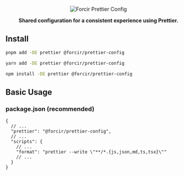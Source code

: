 <p align="center"></p>
<div align="center">
    <picture>
        <source media="(prefers-color-scheme: dark)" srcset="https://cdn.forcir.com/oss/forcir-prettier-config/assets/images/logos/dark.png?0">
        <img alt="Forcir Prettier Config" src="https://cdn.forcir.com/oss/forcir-prettier-config/assets/images/logos/light.png?0">
    </picture>
</div>
<p align="center"><strong>Shared configuration for a consistent experience using Prettier.</strong></p>
<p align="center"></p>

## Install

```bash
pnpm add -DE prettier @forcir/prettier-config
```

```bash
yarn add -DE prettier @forcir/prettier-config
```

```bash
npm install -DE prettier @forcir/prettier-config
```

## Basic Usage

### package.json (recommended)

```jsonc
{
  // ...
  "prettier": "@forcir/prettier-config",
  // ...
  "scripts": {
    // ...
    "format": "prettier --write \"**/*.{js,json,md,ts,tsx}\""
    // ...
  }
}
```
